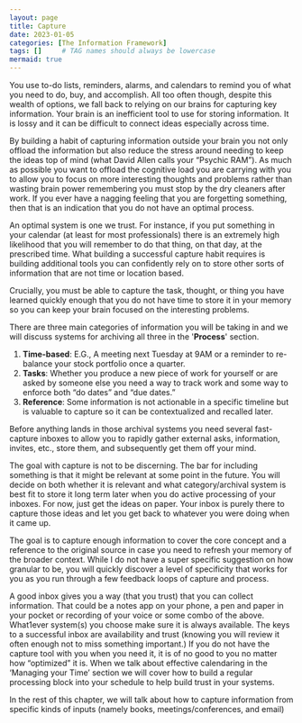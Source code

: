 ```yaml
---
layout: page
title: Capture
date: 2023-01-05
categories: [The Information Framework]
tags: []     # TAG names should always be lowercase
mermaid: true
---
```


You use to-do lists, reminders, alarms, and calendars to remind you of what you need to do, buy, and accomplish. All too often though, despite this wealth of options, we fall back to relying on our brains for capturing key information. Your brain is an inefficient tool to use for storing information. It is lossy and it can be difficult to connect ideas especially across time.

By building a habit of capturing information outside your brain you not only offload the information but also reduce the stress around needing to keep the ideas top of mind (what David Allen calls your “Psychic RAM”). As much as possible you want to offload the cognitive load you are carrying with you to allow you to focus on more interesting thoughts and problems rather than wasting brain power remembering you must stop by the dry cleaners after work. If you ever have a nagging feeling that you are forgetting something, then that is an indication that you do not have an optimal process.

An optimal system is one we trust. For instance, if you put something in your calendar (at least for most professionals) there is an extremely high likelihood that you will remember to do that thing, on that day, at the prescribed time. What building a successful capture habit requires is building additional tools you can confidently rely on to store other sorts of information that are not time or location based.

Crucially, you must be able to capture the task, thought, or thing you have learned quickly enough that you do not have time to store it in your memory so you can keep your brain focused on the interesting problems.

There are three main categories of information you will be taking in and we will discuss systems for archiving all three in the '__Process__' section.
1.	__Time-based__: E.G., A meeting next Tuesday at 9AM or a reminder to re-balance your stock portfolio once a quarter.
2.	__Tasks__: Whether you produce a new piece of work for yourself or are asked by someone else you need a way to track work and some way to enforce both “do dates” and “due dates.”
3.	__Reference__: Some information is not actionable in a specific timeline but is valuable to capture so it can be contextualized and recalled later.

Before anything lands in those archival systems you need several fast-capture inboxes to allow you to rapidly gather external asks, information, invites, etc., store them, and subsequently get them off your mind.

The goal with capture is not to be discerning. The bar for including something is that it might be relevant at some point in the future. You will decide on both whether it is relevant and what category/archival system is best fit to store it long term later when you do active processing of your inboxes. For now, just get the ideas on paper. Your inbox is purely there to capture those ideas and let you get back to whatever you were doing when it came up.

The goal is to capture enough information to cover the core concept and a reference to the original source in case you need to refresh your memory of the broader context. While I do not have a super specific suggestion on how granular to be, you will quickly discover a level of specificity that works for you as you run through a few feedback loops of capture and process.

A good inbox gives you a way (that you trust) that you can collect information. That could be a notes app on your phone, a pen and paper in your pocket or recording of your voice or some combo of the above. What1ever system(s) you choose make sure it is always available. The keys to a successful inbox are availability and trust (knowing you will review it often enough not to miss something important.) If you do not have the capture tool with you when you need it, it is of no good to you no matter how “optimized” it is. When we talk about effective calendaring in the ‘Managing your Time’ section we will cover how to build a regular processing block into your schedule to help build trust in your systems.

In the rest of this chapter, we will talk about how to capture information from specific kinds of inputs (namely books, meetings/conferences, and email)
